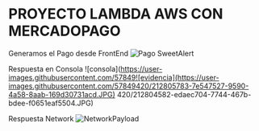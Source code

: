 # PROYECTO LAMBDA AWS CON MERCADOPAGO
Generamos el Pago desde FrontEnd
![Pago SweetAlert](https://user-images.githubusercontent.com/57849420/212807416-80f7c1de-5f1d-4bfa-9fda-a8583aa31a1b.JPG)


Respuesta en Consola
![consola](https://user-images.githubusercontent.com/57849![evidencia](https://user-images.githubusercontent.com/57849420/212805783-7e547527-9590-4a58-8aab-169d30731acd.JPG)
420/212804582-edaec704-7744-467b-bdee-f0651eaf5504.JPG)

Respuesta Network
![NetworkPayload](https://user-images.githubusercontent.com/57849420/212805818-d4b55226-c61c-445a-9636-9b102a1b1a03.JPG)

